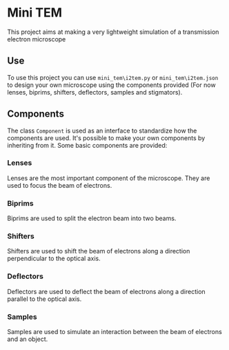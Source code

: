 # Mini TEM
This project aims at making a very lightweight simulation of a transmission electron microscope

## Use
To use this project you can use `mini_tem\i2tem.py` or `mini_tem\i2tem.json` to design your own microscope using the 
components provided (For now lenses, biprims, shifters, deflectors, samples and stigmators).

## Components
The class `Component` is used as an interface to standardize how the components are used. 
It's possible to make your own components by inheriting from it.
Some basic components are provided:

### Lenses
Lenses are the most important component of the microscope. They are used to focus the beam of electrons.

### Biprims
Biprims are used to split the electron beam into two beams.

### Shifters
Shifters are used to shift the beam of electrons along a direction perpendicular to the optical axis.

### Deflectors
Deflectors are used to deflect the beam of electrons along a direction parallel to the optical axis.

### Samples
Samples are used to simulate an interaction between the beam of electrons and an object.